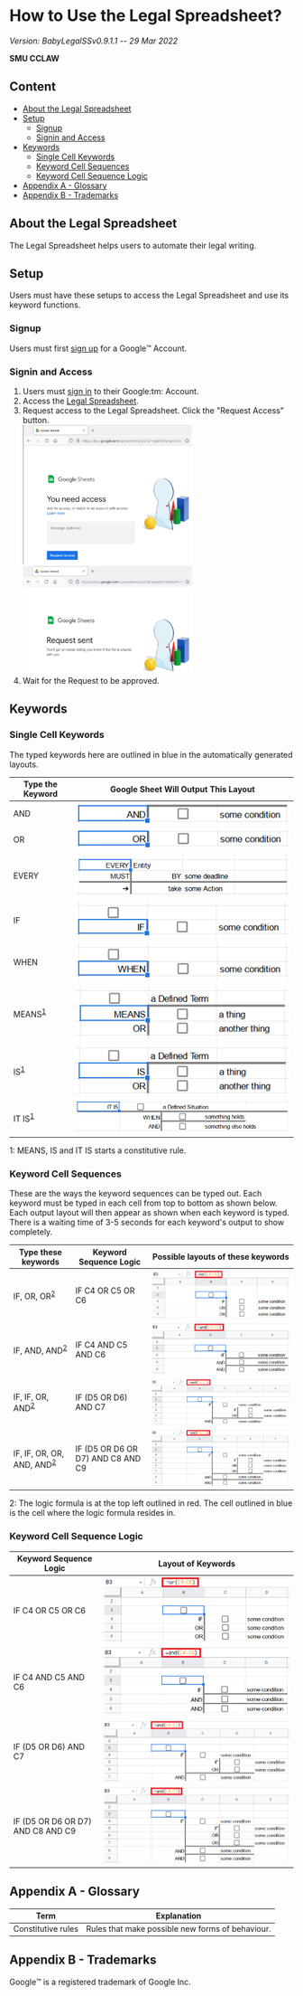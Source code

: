 # How to Use the Legal Spreadsheet?

*Version: BabyLegalSSv0.9.1.1 -- 29 Mar 2022*

**SMU CCLAW**

## Content

- [About the Legal Spreadsheet](#about)
- [Setup](#Setup)
  - [Signup](#Signup)
  - [Signin and Access](#signin)
- [Keywords](#Keywords)
  - [Single Cell Keywords](#single-cell-keywords)
  - [Keyword Cell Sequences](#keyword-cell-sequences)
  - [Keyword Cell Sequence Logic](#keyword-cell-sequence-logic)
- [Appendix A - Glossary](#glossary)
- [Appendix B - Trademarks](#trademarks)

## About the Legal Spreadsheet<a name="about" />

The Legal Spreadsheet helps users to automate their legal writing.

## Setup

Users must have these setups to access the Legal Spreadsheet and use its keyword functions.

### Signup

Users must first [sign up](https://support.google.com/accounts/answer/27441?hl=en) for a Google:tm: Account.

### Signin and Access<a name="signin" />

<ol>
  <li>Users must <a href="https://myaccount.google.com">sign in</a> to their Google:tm: Account.</li>
  <li>Access the <a href="https://docs.google.com/spreadsheets/d/1nylaNUOVApnuPUJBnE_W7f2b9GiKk7-xJ_axLcAJ1XE/edit#gid=0">Legal Spreadsheet</a>.</li>
  <li>Request access to the Legal Spreadsheet.  Click the "Request Access" button.</li>
  <img src="images/RequestAccess.png" alt="Request Access" width="300">
  <img src="images/RequestAccess2.png" alt="Request Access" width="300">
  <li>Wait for the Request to be approved.</li>
</ol>

## Keywords

### Single Cell Keywords<a name="single-cell-keywords" />

The typed keywords here are outlined in blue in the automatically generated layouts.

| **Type the Keyword** | **Google Sheet Will Output This Layout** |
| --- | --- |
| AND | ![type AND in a cell in the Legal Spreadsheet](images/AND.png) |
| OR | ![type OR in a cell in the Legal Spreadsheet](images/OR.png) |
| EVERY | ![type EVERY in a cell in the Legal Spreadsheet](images/EVERY.png) |
| IF | ![type IF in a cell in the Legal Spreadsheet](images/IF.png) |
| WHEN | ![type WHEN in a cell in the Legal Spreadsheet](images/WHEN.png) |
| MEANS<sup>[1](#footnote1)</sup> | ![type MEANS in a cell in the Legal Spreadsheet](images/MEANS.png) |
| IS<sup>[1](#footnote1)</sup> | ![type IS in a cell in the Legal Spreadsheet](images/IS.png) |
| IT IS<sup>[1](#footnote1)</sup> | ![type IT IS in a cell in the Legal Spreadsheet](images/ITIS.png) |

<a name="footnote1">1</a>: MEANS, IS and IT IS starts a constitutive rule.

### Keyword Cell Sequences<a name="keyword-cell-sequences" />

These are the ways the keyword sequences can be typed out.  Each keyword must be typed in each cell from top to bottom as shown below.  Each output layout will then appear as shown when each keyword is typed.  There is a waiting time of 3-5 seconds for each keyword's output to show completely.

| **Type these keywords** | **Keyword Sequence Logic** | **Possible layouts of these keywords** |
| --- | --- | --- |
| IF, OR, OR<sup>[2](#footnote2)</sup> | IF C4 OR C5 OR C6 | ![type IF, OR, OR in the Legal Spreadsheet](images/IFOROR.png) |
| IF, AND, AND<sup>[2](#footnote2)</sup> | IF C4 AND C5 AND C6 | ![type IF, AND, AND in the Legal Spreadsheet](images/IFANDAND.png) |
| IF, IF, OR, AND<sup>[2](#footnote2)</sup> | IF (D5 OR D6) AND C7 | ![type IF, OR, AND in the Legal Spreadsheet](images/IFIFORAND.png) |
| IF, IF, OR, OR, AND, AND<sup>[2](#footnote2)</sup> | IF (D5 OR D6 OR D7) AND C8 AND C9 | ![type IF, IF, OR, OR, AND, AND in the Legal Spreadsheet](images/IFIFORORANDAND.png) |

<a name="footnote2">2</a>: The logic formula is at the top left outlined in red.  The cell outlined in blue is the cell where the logic formula resides in.

### Keyword Cell Sequence Logic<a name="keyword-cell-sequence-logic" />

| **Keyword Sequence Logic** | **Layout of Keywords** |
| --- | --- |
| IF C4 OR C5 OR C6 | ![type IF, OR, OR in the Legal Spreadsheet](images/IFOROR.png) |
| IF C4 AND C5 AND C6 | ![type IF, AND, AND in the Legal Spreadsheet](images/IFANDAND.png) |
| IF (D5 OR D6) AND C7 | ![type IF, OR, AND in the Legal Spreadsheet](images/IFIFORAND.png) |
| IF (D5 OR D6 OR D7) AND C8 AND C9 | ![type IF, IF, OR, OR, AND, AND in the Legal Spreadsheet](images/IFIFORORANDAND.png) |

## Appendix A - Glossary<a name="glossary" />

| **Term** | **Explanation** |
| --- | --- |
| Constitutive rules | Rules that make possible new forms of behaviour. |

## Appendix B - Trademarks<a name="trademarks" />

Google:tm: is a registered trademark of Google Inc.
